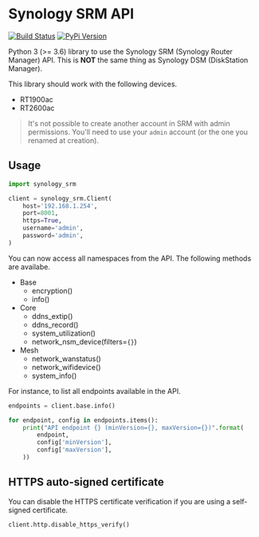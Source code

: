 # Synology SRM API

[![Build Status](https://travis-ci.org/aerialls/synology-srm.svg?branch=master)](https://travis-ci.org/aerialls/synology-srm)
[![PyPi Version](https://img.shields.io/pypi/v/synology-srm.svg)](https://pypi.org/project/synology-srm/)

Python 3 (>= 3.6) library to use the Synology SRM (Synology Router Manager) API. This is **NOT** the same thing as Synology DSM (DiskStation Manager).

This library should work with the following devices.

* RT1900ac
* RT2600ac

> It's not possible to create another account in SRM with admin permissions. You'll need to use your `admin` account (or the one you renamed at creation).

## Usage

```python
import synology_srm

client = synology_srm.Client(
    host='192.168.1.254',
    port=8001,
    https=True,
    username='admin',
    password='admin',
)
```

You can now access all namespaces from the API. The following methods are availabe.

* Base
  * encryption()
  * info()
* Core
  * ddns_extip()
  * ddns_record()
  * system_utilization()
  * network_nsm_device(filters=`{}`)
* Mesh
  * network_wanstatus()
  * network_wifidevice()
  * system_info()

For instance, to list all endpoints available in the API.

```python
endpoints = client.base.info()

for endpoint, config in endpoints.items():
    print("API endpoint {} (minVersion={}, maxVersion={})".format(
        endpoint,
        config['minVersion'],
        config['maxVersion'],
    ))
```

## HTTPS auto-signed certificate

You can disable the HTTPS certificate verification if you are using a self-signed certificate.

```python
client.http.disable_https_verify()
```
